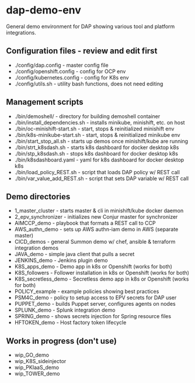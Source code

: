 # dap-demo-env

General demo environment for DAP showing various tool and platform integrations.

## Configuration files - review and edit first
 - ./config/dap.config - master config file
 - ./config/openshift.config - config for OCP env
 - ./config/kubernetes.config - config for K8s env
 - ./config/utils.sh - utility bash functions, does not need editing

## Management scripts
 - ./bin/demoshell/ - directory for building demoshell container
 - ./bin/install_dependencies.sh - installs minikube, minishift, etc. on host 
 - ./bin/oc-minishift-start.sh - start, stops & reinitialized minishift env
 - ./bin/k8s-minikube-start.sh - start, stops & reinitialized minikube env
 - ./bin/start_stop_all.sh - starts up demos once minishift/kube are running
 - ./bin/strt_k8sdash.sh - starts k8s dashboard for docker desktop k8s
 - ./bin/stp_k8sdash.sh - stops k8s dashboard for docker desktop k8s
 - ./bin/k8sdashboard.yaml - yaml for k8s dashboard for docker desktop k8s
 - ./bin/load_policy_REST.sh - script that loads DAP policy w/ REST call
 - ./bin/var_value_add_REST.sh - script that sets DAP variable w/ REST call

## Demo directories
 - 1_master_cluster - starts master & cli in minishift/kube docker daemon
 - 2_epv_synchronizer - initializes new Conjur master for synchronizer
 - AIMCCP_demo - playbook that formats a REST call to CCP
 - AWS_authn_demo - sets up AWS authn-iam demo in AWS (separate master)
 - CICD_demos - general Summon demo w/ chef, ansible & terraform integration demos
 - JAVA_demo - simple java client that pulls a secret
 - JENKINS_demo - Jenkins plugin demo
 - K8S_apps_demo - Demo app in k8s or Openshift (works for both)
 - K8S_followers - Follower installation in k8s or Openshift (works for both)
 - K8S_secretless_demo - Secretless demo app in k8s or Openshift (works for both)
 - POLICY_example - example policies showing best practices
 - PSM4C_demo - policy to setup access to EPV secrets for DAP user
 - PUPPET_demo - builds Puppet server, configures agents on nodes
 - SPLUNK_demo - Splunk integration demo
 - SPRING_demo - shows secrets injection for Spring resource files
 - HFTOKEN_demo - Host factory token lifecycle

## Works in progress (don't use)
 - wip_GO_demo
 - wip_K8S_sideinjector
 - wip_PKIaaS_demo
 - wip_TOWER_demo
